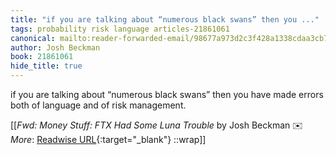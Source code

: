 ```yaml
---
title: "if you are talking about “numerous black swans” then you ..."
tags: probability risk language articles-21861061
canonical: mailto:reader-forwarded-email/98677a973d2c3f428a1338cdaa3cb7ec
author: Josh Beckman
book: 21861061
hide_title: true
---
```


if you are talking about “numerous black swans” then you have made errors both of language and of risk management.


[[<cite>_Fwd: Money Stuff: FTX Had Some Luna Trouble_</cite> by Josh Beckman ✉️<br>
_More_: [Readwise URL](https://readwise.io/open/432370136){:target="_blank"}
::wrap]]